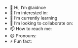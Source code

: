 - 👋 Hi, I’m @aidnce
- 👀 I’m interested in:
- 🌱 I’m currently learning
- 💞️ I’m looking to collaborate on:
- 📫 How to reach me: 
- 😄 Pronouns:
- ⚡ Fun fact: 

<!---
aidnce/aidnce is a ✨ special ✨ repository because its `README.md` (this file) appears on your GitHub profile.
You can click the Preview link to take a look at your changes.
--->
